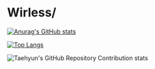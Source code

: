 # Wirless/

[![Anurag's GitHub stats](https://github-readme-stats.vercel.app/api?username=wirless)](https://github.com/anuraghazra/github-readme-stats)

[![Top Langs](https://github-readme-stats.vercel.app/api/top-langs/?username=wirless)](https://github.com/anuraghazra/github-readme-stats)

![Taehyun's GitHub Repository Contribution stats](https://github-contributor-stats.vercel.app/api?username=Wirless&limit=5)
